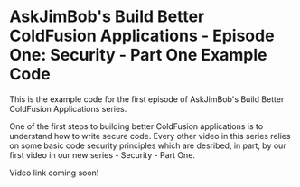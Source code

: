 # AskJimBob's Build Better ColdFusion Applications - Episode One: Security - Part One Example Code

This is the example code for the first episode of AskJimBob's Build Better ColdFusion Applications series. 

One of the first steps to building better ColdFusion applications is to understand how to write secure code. Every other video in this series relies on some basic code security principles which are desribed, in part, by our first video in our new series - Security - Part One.

Video link coming soon!
